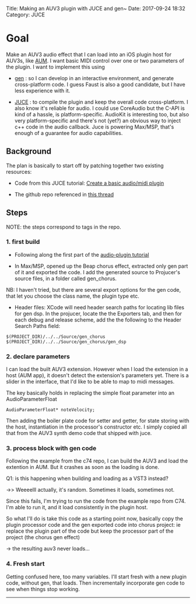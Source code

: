 Title: Making an AUV3 plugin with JUCE and gen~
Date: 2017-09-24 18:32
Category: JUCE


# Goal
Make an AUV3 audio effect that I can load into an iOS plugin host for AUV3s, like [AUM](http://kymatica.com/Software/AUM). I want basic MIDI control over one or two parameters of the plugin. I want to implement this using

* [gen](https://docs.cycling74.com/max7/vignettes/gen_overview) : so I can develop in an interactive environment, and generate cross-platform code. I guess Faust is also a good candidate, but I have less experience with it.

* [JUCE](https://juce.com/) : to compile the plugin and keep the overall code cross-platform. I also know it's reliable for audio. I could use CoreAudio but the C-API is kind of a hassle, is platform-specific. AudioKit is interesting too, but also very platform-specific and there's not (yet?) an obvious way to inject c++ code in the audio callback. Juce is powering Max/MSP, that's enough of a guarantee for audio capabilities.

## Background

The plan is basically to start off by patching together two existing resources:

* Code from this JUCE tutorial: [Create a basic audio/midi plugin](https://juce.com/doc/tutorial_create_projucer_basic_plugin)

* The github repo referenced in [this thread](https://cycling74.com/forums/gen~-juce)

## Steps

NOTE: the steps correspond to tags in the repo.

### 1. first build

* Following along the first part of the [audio-plugin tutorial](https://juce.com/doc/tutorial_create_projucer_basic_plugin)

* In Max/MSP, opened up the Beap chorus effect, extracted only gen part of it and exported the code.
I add the generated source to Projucer's source files, in a folder called gen_chorus.

NB: I haven't tried, but there are several export options for the gen code, that let you choose the class name, the plugin type etc.

* Header files: XCode will need header search paths for locating lib files for gen dsp.
In the projucer, locate the the Exporters tab, and then for each debug and release scheme, add the the following to the Header Search Paths field:

```
$(PROJECT_DIR)/../../Source/gen_chorus
$(PROJECT_DIR)/../../Source/gen_chorus/gen_dsp
```

### 2. declare parameters
I can load the built AUV3 extension. However when I load the extension in a host (AUM app), it doesn't detect the extension's parameters yet. There is a slider in the interface, that I'd like to be able to map to midi messages.

The key basically holds in replacing the simple float parameter into an AudioParameterFloat

```
AudioParameterFloat* noteVelocity;
```
Then adding the boiler plate code for setter and getter, for state storing with the host, instantiation in the processor's constructor etc. I simply copied all that from the AUV3 synth demo code that shipped with juce.

### 3. process block with gen code
Following the example from the c74 repo, I can build the AUV3 and load the extention in AUM.
But it crashes as soon as the loading is done.

Q1: is this happening when building and loading as a VST3 instead?

->>  Weeeelll  actually, it's random. Sometimes it loads, sometimes not.


Since this fails, I'm trying to run the code from the example repo from C74. I'm able to run it, and it load consistently in the plugin host.

So what I'll do is take this code as a starting point now, basically copy the plugin processor code and the gen exported code into chorus project: ie replace the plugin part of the code but keep the processor part of the project (the chorus gen effect)

-> the resulting auv3 never loads...

### 4. Fresh start
Getting confused here, too many variables. I'll start fresh with a new plugin code, without gen, that loads. Then incrementally incorporate gen code to see when things stop working.












---
